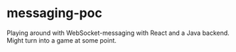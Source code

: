 # messaging-poc
Playing around with WebSocket-messaging with React and a Java backend. Might turn into a game at some point.
